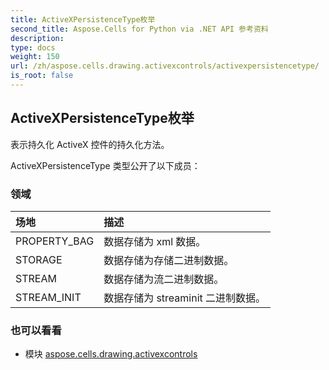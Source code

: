 ```yaml
---
title: ActiveXPersistenceType枚举
second_title: Aspose.Cells for Python via .NET API 参考资料
description:
type: docs
weight: 150
url: /zh/aspose.cells.drawing.activexcontrols/activexpersistencetype/
is_root: false
---
```

## ActiveXPersistenceType枚举
表示持久化 ActiveX 控件的持久化方法。



ActiveXPersistenceType 类型公开了以下成员：

### 领域
|场地|描述|
| :- | :- |
| PROPERTY_BAG |数据存储为 xml 数据。|
| STORAGE |数据存储为存储二进制数据。|
| STREAM |数据存储为流二进制数据。|
| STREAM_INIT |数据存储为 streaminit 二进制数据。|



### 也可以看看
* 模块 [aspose.cells.drawing.activexcontrols](..)
